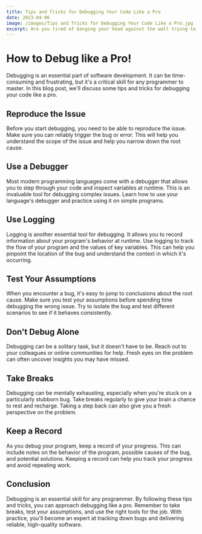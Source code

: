 ```yaml
---
title: Tips and Tricks for Debugging Your Code Like a Pro
date: 2023-04-06
image: /images/Tips and Tricks for Debugging Your Code Like a Pro.jpg
excerpt: Are you tired of banging your head against the wall trying to find bugs in your code? Discover how to approach debugging like a pro.
---
```


# How to Debug like a Pro!


Debugging is an essential part of software development. It can be time-consuming and frustrating, but it's a critical skill for any programmer to master. In this blog post, we'll discuss some tips and tricks for debugging your code like a pro.

## Reproduce the Issue
Before you start debugging, you need to be able to reproduce the issue. Make sure you can reliably trigger the bug or error. This will help you understand the scope of the issue and help you narrow down the root cause.

## Use a Debugger
Most modern programming languages come with a debugger that allows you to step through your code and inspect variables at runtime. This is an invaluable tool for debugging complex issues. Learn how to use your language's debugger and practice using it on simple programs.

## Use Logging
Logging is another essential tool for debugging. It allows you to record information about your program's behavior at runtime. Use logging to track the flow of your program and the values of key variables. This can help you pinpoint the location of the bug and understand the context in which it's occurring.

## Test Your Assumptions
When you encounter a bug, it's easy to jump to conclusions about the root cause. Make sure you test your assumptions before spending time debugging the wrong issue. Try to isolate the bug and test different scenarios to see if it behaves consistently.

## Don't Debug Alone
Debugging can be a solitary task, but it doesn't have to be. Reach out to your colleagues or online communities for help. Fresh eyes on the problem can often uncover insights you may have missed.

## Take Breaks
Debugging can be mentally exhausting, especially when you're stuck on a particularly stubborn bug. Take breaks regularly to give your brain a chance to rest and recharge. Taking a step back can also give you a fresh perspective on the problem.

## Keep a Record
As you debug your program, keep a record of your progress. This can include notes on the behavior of the program, possible causes of the bug, and potential solutions. Keeping a record can help you track your progress and avoid repeating work.

## Conclusion
Debugging is an essential skill for any programmer. By following these tips and tricks, you can approach debugging like a pro. Remember to take breaks, test your assumptions, and use the right tools for the job. With practice, you'll become an expert at tracking down bugs and delivering reliable, high-quality software.



